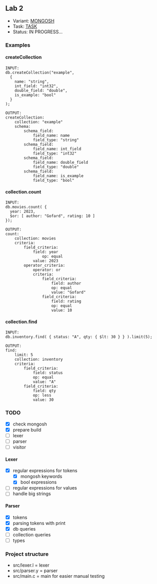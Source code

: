 ## Lab 2
- Variant: [MONGOSH](MONGOSH.md)
- Task: [TASK](TASK.md)
- Status: IN PROGRESS...

### Examples
#### createCollection
```
INPUT:
db.createCollection("example", 
  {
    name: "string",
    int_field: "int32",
    double_field: "double",
    is_example: "bool"
  } 
);

OUTPUT:
createCollection:
	collection: "example"
	schema:
		schema_field:
			field_name: name
			field_type: "string"
		schema_field:
			field_name: int_field
			field_type: "int32"
		schema_field:
			field_name: double_field
			field_type: "double"
		schema_field:
			field_name: is_example
			field_type: "bool"
```

#### collection.count
```
INPUT:
db.movies.count( {
  year: 2023,
  $or: [ author: "Gofard", rating: 10 ]
});

OUTPUT:
count:
	collection: movies
	criteria:
		field_criteria:
			field: year
				op: equal
			value: 2023
		operator_criteria:
			operator: or
			criteria:
				field_criteria:
					field: author
					op: equal
					value: "Gofard"
				field_criteria:
					field: rating
					op: equal
					value: 10
```

#### collection.find
```
INPUT:
db.inventory.find( { status: "A", qty: { $lt: 30 } } ).limit(5);

OUTPUT:
find:
	limit: 5
	collection: inventory
	criteria:
		field_criteria:
			field: status
			op: equal
			value: "A"
		field_criteria:
			field: qty
			op: less
			value: 30
```

### TODO
- [x] check mongosh
- [x] prepare build
- [ ] lexer
- [ ] parser
- [ ] visitor

#### Lexer
- [x] regular expressions for tokens
  - [x] mongosh keywords
  - [x] bool expressions
- [ ] regular expressions for values
- [ ] handle big strings

#### Parser
- [x] tokens
- [x] parsing tokens with print
- [x] db queries
- [ ] collection queries
- [ ] types

### Project structure
- src/lexer.l = lexer
- src/parser.y = parser
- src/main.c = main for easier manual testing